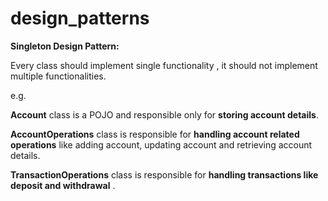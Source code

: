 # design_patterns

**Singleton Design Pattern:**

Every class should implement single functionality , it should not implement multiple functionalities.

e.g.

**Account** class is a POJO and responsible only for **storing account details**.

**AccountOperations** class is responsible for **handling account related operations** like adding account, updating account and retrieving account details.

**TransactionOperations** class is responsible for **handling transactions like deposit and withdrawal** .
